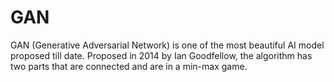# GAN
GAN (Generative Adversarial Network) is one of the most beautiful AI model proposed till date. Proposed in 2014 by Ian Goodfellow, the algorithm has two parts that are connected and are in a min-max game.
